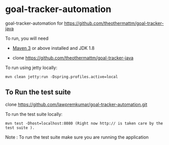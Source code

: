 # goal-tracker-automation
goal-tracker-automation for https://github.com/theothermattm/goal-tracker-java

To run, you will need

* [Maven 3](http://maven.apache.org) or above installed  and JDK 1.8

* clone https://github.com/theothermattm/goal-tracker-java

To run using jetty locally:

    mvn clean jetty:run -Dspring.profiles.active=local
    


To Run the test suite
-----------------------
clone https://github.com/lawpremkumar/goal-tracker-automation.git

To run the test suite locally:
    
	mvn test -Dhost=localhost:8080 (Right now http:// is taken care by the test suite ).

Note : To run the test suite make sure you are running the application

